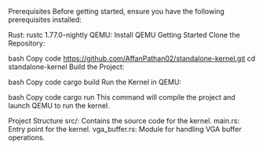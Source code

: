 Prerequisites
Before getting started, ensure you have the following prerequisites installed:

Rust: rustc 1.77.0-nightly
QEMU: Install QEMU
Getting Started
Clone the Repository:

bash
Copy code
https://github.com/AffanPathan02/standalone-kernel.git
cd standalone-kernel
Build the Project:

bash
Copy code
cargo build
Run the Kernel in QEMU:

bash
Copy code
cargo run
This command will compile the project and launch QEMU to run the kernel.

Project Structure
src/: Contains the source code for the kernel.
main.rs: Entry point for the kernel.
vga_buffer.rs: Module for handling VGA buffer operations.
